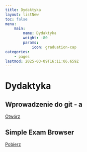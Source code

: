 ```yaml
---
title: Dydaktyka
layout: listNew
toc: false
menu:
    main:
        name: Dydaktyka
        weight: -80
        params:
            icon: graduation-cap
categories:
    - pages
lastmod: 2025-03-09T16:11:06.659Z
---
```


# Dydaktyka

## Wprowadzenie do git - a

[Otwórz](/page/materials/git)

## Simple Exam Browser

[Pobierz](https://ii.pk.edu.pl/~kswaldek/media/files/SimpleExamBrowser.zip)